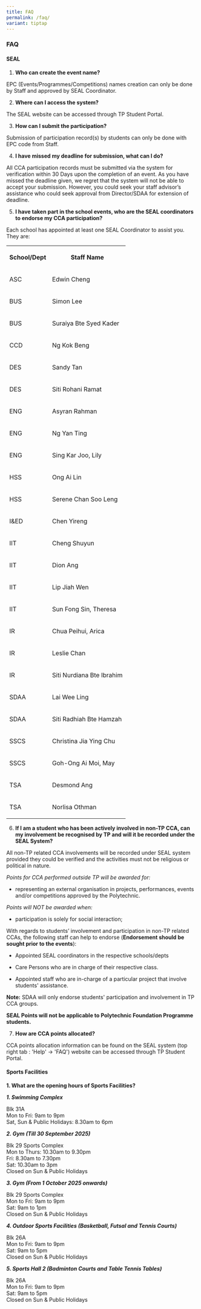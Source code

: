 ```yaml
---
title: FAQ
permalink: /faq/
variant: tiptap
---
```

<h3><strong>FAQ</strong></h3>
<h4>SEAL</h4>
<ol data-tight="true" class="tight">
<li>
<p><strong>Who can create the event name?</strong>
</p>
</li>
</ol>
<p>EPC (Events/Programmes/Competitions) names creation can only be done by
Staff and approved by SEAL Coordinator.</p>
<ol start="2" data-tight="true" class="tight">
<li>
<p><strong>Where can I access the system?</strong>
</p>
</li>
</ol>
<p>The SEAL website can be accessed through TP Student Portal.</p>
<ol start="3" data-tight="true" class="tight">
<li>
<p><strong>How can I submit the participation?</strong>
</p>
</li>
</ol>
<p>Submission of participation record(s) by students can only be done with
EPC code from Staff.</p>
<ol start="4" data-tight="true" class="tight">
<li>
<p><strong>I have missed my deadline for submission, what can I do?</strong>
</p>
</li>
</ol>
<p>All CCA participation records must be submitted via the system for verification
within 30 Days upon the completion of an event. As you have missed the
deadline given, we regret that the system will not be able to accept your
submission. However, you could seek your staff advisor’s assistance who
could seek approval from Director/SDAA for extension of deadline.</p>
<ol start="5" data-tight="true" class="tight">
<li>
<p><strong>I have taken part in the school events, who are the SEAL coordinators to endorse my CCA participation?</strong>
</p>
</li>
</ol>
<p>Each school has appointed at least one SEAL Coordinator to assist you.
They are:</p>
<table style="minWidth: 50px">
<colgroup>
<col>
<col>
</colgroup>
<tbody>
<tr>
<th rowspan="1" colspan="1">
<p>School/Dept</p>
</th>
<th rowspan="1" colspan="1">
<p>Staff Name</p>
</th>
</tr>
<tr>
<td rowspan="1" colspan="1">
<p>ASC</p>
</td>
<td rowspan="1" colspan="1">
<p>Edwin Cheng</p>
</td>
</tr>
<tr>
<td rowspan="1" colspan="1">
<p>BUS</p>
</td>
<td rowspan="1" colspan="1">
<p>Simon Lee</p>
</td>
</tr>
<tr>
<td rowspan="1" colspan="1">
<p>BUS</p>
</td>
<td rowspan="1" colspan="1">
<p>Suraiya Bte Syed Kader</p>
</td>
</tr>
<tr>
<td rowspan="1" colspan="1">
<p>CCD</p>
</td>
<td rowspan="1" colspan="1">
<p>Ng Kok Beng</p>
</td>
</tr>
<tr>
<td rowspan="1" colspan="1">
<p>DES</p>
</td>
<td rowspan="1" colspan="1">
<p>Sandy Tan</p>
</td>
</tr>
<tr>
<td rowspan="1" colspan="1">
<p>DES</p>
</td>
<td rowspan="1" colspan="1">
<p>Siti Rohani Ramat</p>
</td>
</tr>
<tr>
<td rowspan="1" colspan="1">
<p>ENG</p>
</td>
<td rowspan="1" colspan="1">
<p>Asyran Rahman</p>
</td>
</tr>
<tr>
<td rowspan="1" colspan="1">
<p>ENG</p>
</td>
<td rowspan="1" colspan="1">
<p>Ng Yan Ting</p>
</td>
</tr>
<tr>
<td rowspan="1" colspan="1">
<p>ENG</p>
</td>
<td rowspan="1" colspan="1">
<p>Sing Kar Joo, Lily</p>
</td>
</tr>
<tr>
<td rowspan="1" colspan="1">
<p>HSS</p>
</td>
<td rowspan="1" colspan="1">
<p>Ong Ai Lin</p>
</td>
</tr>
<tr>
<td rowspan="1" colspan="1">
<p>HSS</p>
</td>
<td rowspan="1" colspan="1">
<p>Serene Chan Soo Leng</p>
</td>
</tr>
<tr>
<td rowspan="1" colspan="1">
<p>I&amp;ED</p>
</td>
<td rowspan="1" colspan="1">
<p>Chen Yireng</p>
</td>
</tr>
<tr>
<td rowspan="1" colspan="1">
<p>IIT</p>
</td>
<td rowspan="1" colspan="1">
<p>Cheng Shuyun</p>
</td>
</tr>
<tr>
<td rowspan="1" colspan="1">
<p>IIT</p>
</td>
<td rowspan="1" colspan="1">
<p>Dion Ang</p>
</td>
</tr>
<tr>
<td rowspan="1" colspan="1">
<p>IIT</p>
</td>
<td rowspan="1" colspan="1">
<p>Lip Jiah Wen</p>
</td>
</tr>
<tr>
<td rowspan="1" colspan="1">
<p>IIT</p>
</td>
<td rowspan="1" colspan="1">
<p>Sun Fong Sin, Theresa</p>
</td>
</tr>
<tr>
<td rowspan="1" colspan="1">
<p>IR</p>
</td>
<td rowspan="1" colspan="1">
<p>Chua Peihui, Arica</p>
</td>
</tr>
<tr>
<td rowspan="1" colspan="1">
<p>IR</p>
</td>
<td rowspan="1" colspan="1">
<p>Leslie Chan</p>
</td>
</tr>
<tr>
<td rowspan="1" colspan="1">
<p>IR</p>
</td>
<td rowspan="1" colspan="1">
<p>Siti Nurdiana Bte Ibrahim</p>
</td>
</tr>
<tr>
<td rowspan="1" colspan="1">
<p>SDAA</p>
</td>
<td rowspan="1" colspan="1">
<p>Lai Wee Ling</p>
</td>
</tr>
<tr>
<td rowspan="1" colspan="1">
<p>SDAA</p>
</td>
<td rowspan="1" colspan="1">
<p>Siti Radhiah Bte Hamzah</p>
</td>
</tr>
<tr>
<td rowspan="1" colspan="1">
<p>SSCS</p>
</td>
<td rowspan="1" colspan="1">
<p>Christina Jia Ying Chu</p>
</td>
</tr>
<tr>
<td rowspan="1" colspan="1">
<p>SSCS</p>
</td>
<td rowspan="1" colspan="1">
<p>Goh-Ong Ai Moi, May</p>
</td>
</tr>
<tr>
<td rowspan="1" colspan="1">
<p>TSA</p>
</td>
<td rowspan="1" colspan="1">
<p>Desmond Ang</p>
</td>
</tr>
<tr>
<td rowspan="1" colspan="1">
<p>TSA</p>
</td>
<td rowspan="1" colspan="1">
<p>Norlisa Othman</p>
</td>
</tr>
</tbody>
</table>
<ol start="6" data-tight="true" class="tight">
<li>
<p><strong>If I am a student who has been actively involved in non-TP CCA, can my involvement be recognised by TP and will it be recorded under the SEAL System?</strong>
</p>
</li>
</ol>
<p>All non-TP related CCA involvements will be recorded under SEAL system
provided they could be verified and the activities must not be religious
or political in nature.</p>
<p><em>Points for CCA performed outside TP will be awarded for:</em>
</p>
<ul data-tight="true" class="tight">
<li>
<p>representing an external organisation in projects, performances, events
and/or competitions approved by the Polytechnic.</p>
</li>
</ul>
<p><em>Points will NOT be awarded when:</em>
</p>
<ul data-tight="true" class="tight">
<li>
<p>participation is solely for social interaction;</p>
</li>
</ul>
<p>With regards to students’ involvement and participation in non-TP related
CCAs, the following staff can help to endorse (<strong>Endorsement should be sought prior to the events</strong>):</p>
<ul data-tight="true" class="tight">
<li>
<p>Appointed SEAL coordinators in the respective schools/depts</p>
</li>
<li>
<p>Care Persons who are in charge of their respective class.</p>
</li>
<li>
<p>Appointed staff who are in-charge of a particular project that involve
students' assistance.</p>
</li>
</ul>
<p><strong>Note:</strong> SDAA will only endorse students' participation and
involvement in TP CCA groups.</p>
<p><strong>SEAL Points will not be applicable to Polytechnic Foundation Programme students.</strong>
</p>
<ol start="7" data-tight="true" class="tight">
<li>
<p><strong>How are CCA points allocated?</strong>
</p>
</li>
</ol>
<p>CCA points allocation information can be found on the SEAL system (top
right tab : 'Help' -&gt; 'FAQ') website can be accessed through TP Student
Portal.</p>
<h4>Sports Facilities</h4>
<p><strong>1. What are the opening hours of Sports Facilities?</strong>
</p>
<p><strong><em>1. Swimming Complex</em></strong>
</p>
<p>Blk 31A
<br>Mon to Fri: 9am to 9pm
<br>Sat, Sun &amp; Public Holidays: 8.30am to 6pm</p>
<p><strong><em>2. Gym (Till 30 September 2025)</em></strong>
</p>
<p>Blk 29 Sports Complex
<br>Mon to Thurs: 10.30am to 9.30pm
<br>Fri: 8.30am to 7.30pm
<br>Sat: 10.30am to 3pm
<br>Closed on Sun &amp; Public Holidays</p>
<p><strong><em>3. Gym (From 1 October 2025 onwards)</em></strong>
</p>
<p>Blk 29 Sports Complex
<br>Mon to Fri: 9am to 9pm
<br>Sat: 9am to 1pm
<br>Closed on Sun &amp; Public Holidays</p>
<p><strong><em>4. Outdoor Sports Facilities (Basketball, Futsal and Tennis Courts)</em></strong>
</p>
<p>Blk 26A
<br>Mon to Fri: 9am to 9pm
<br>Sat: 9am to 5pm
<br>Closed on Sun &amp; Public Holidays</p>
<p><strong><em>5. Sports Hall 2 (Badminton Courts and Table Tennis Tables)</em></strong>
</p>
<p>Blk 26A
<br>Mon to Fri: 9am to 9pm
<br>Sat: 9am to 5pm
<br>Closed on Sun &amp; Public Holidays</p>